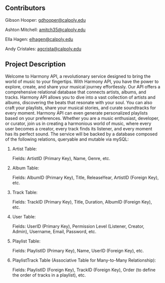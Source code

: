 ## Contributors
Gibson Hooper: gdhooper@calpoly.edu

Ashton Mitchell: amitch35@calpoly.edu

Ella Hagen: elhagen@calpoly.edu

Andy Cristales: agcrista@calpoly.edu

## Project Description
Welcome to Harmony API, a revolutionary service designed to bring the world of music to your fingertips. With Harmony API, you have the power to explore, create, and share your musical journey effortlessly. Our API offers a comprehensive relational database that connects artists, albums, and tracks. Harmony API allows you to dive into a vast collection of artists and albums, discovering the beats that resonate with your soul. You can also craft your playlists, share your musical stories, and curate soundtracks for every moment. Harmony API can even generate personalized playlists based on your preferences. Whether you are a music enthusiast, developer, or curator, join us in creating a harmonious world of music, where every user becomes a creator, every track finds its listener, and every moment has its perfect sound.
The service will be backed by a database composed of the following relations, queryable and mutable via mySQL:
1. Artist Table:

   Fields: ArtistID (Primary Key), Name, Genre, etc.
   
3. Album Table:

    Fields: AlbumID (Primary Key), Title, ReleaseYear, ArtistID (Foreign Key), etc.
   
5. Track Table:

    Fields: TrackID (Primary Key), Title, Duration, AlbumID (Foreign Key), etc.
   
7. User Table:

    Fields: UserID (Primary Key), Permission Level (Listener, Creator, Admin), Username, Email, Password, etc.
   
9. Playlist Table:

    Fields: PlaylistID (Primary Key), Name, UserID (Foreign Key), etc.
   
11. PlaylistTrack Table (Associative Table for Many-to-Many Relationship):

    Fields: PlaylistID (Foreign Key), TrackID (Foreign Key), Order (to define the order of tracks in a playlist), etc.
   
